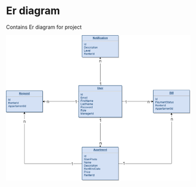 # Er diagram

Contains Er diagram for project

<p align="center">
 <img alt="GitHub" src="/Software_Design/docs/Er diagram/ER_DIAGRAM.png">
</p>
